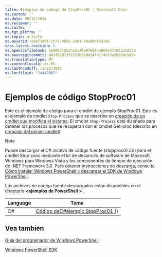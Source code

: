 ```yaml
---
title: Ejemplos de código de StopProc01 | Microsoft Docs
ms.custom: ''
ms.date: 09/13/2016
ms.reviewer: ''
ms.suite: ''
ms.tgt_pltfrm: ''
ms.topic: article
ms.assetid: 60873d0f-c5f1-4d5b-ade1-49ad0df43245
caps.latest.revision: 5
ms.openlocfilehash: 5e669472524263a8a97e50ca993ed7102551d13b
ms.sourcegitcommit: d43f66071f1f33b350d34fa1f46f3a35910c5d24
ms.translationtype: MT
ms.contentlocale: es-ES
ms.lasthandoff: 11/23/2019
ms.locfileid: "74417887"
---
```

# <a name="stopproc01-code-samples"></a>Ejemplos de código StopProc01

Este es el ejemplo de código para el cmdlet de ejemplo StopProc01. Este es el ejemplo de cmdlet `Stop-Process` que se describe en [creación de un cmdlet que modifica el sistema](../cmdlet/creating-a-cmdlet-that-modifies-the-system.md). El cmdlet `Stop-Process` está diseñado para detener los procesos que se recuperan con el cmdlet Get-proc (descrito en [creación del primer cmdlet](../cmdlet/creating-a-cmdlet-without-parameters.md)).

> [!NOTE]
> Puede descargar el C# archivo de código fuente (stopproc01.CS) para el cmdlet Stop-proc mediante el kit de desarrollo de software de Microsoft Windows para Windows Vista y los componentes de tiempo de ejecución de .NET Framework 3,0. Para obtener instrucciones de descarga, consulte [Cómo instalar Windows PowerShell y descargar el SDK de Windows PowerShell](/powershell/scripting/developer/installing-the-windows-powershell-sdk).
>
> Los archivos de código fuente descargados están disponibles en el directorio **\<ejemplos de PowerShell >** .

|Language|Tema|
|--------------|-----------|
|C#|[Código deC#ejemplo StopProc01 ()](./stopproc01-csharp-sample-code.md)|

## <a name="see-also"></a>Vea también

[Guía del programador de Windows PowerShell](./windows-powershell-programmer-s-guide.md)

[Windows PowerShell SDK](../windows-powershell-reference.md)
